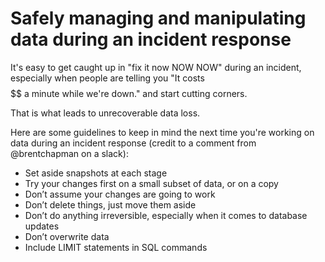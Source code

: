 # Safely managing and manipulating data during an incident response

It's easy to get caught up in "fix it now NOW NOW" during an incident, especially when people are telling you "It costs $$$$$$ a minute while we're down." and start cutting corners.

That is what leads to unrecoverable data loss.

Here are some guidelines to keep in mind the next time you're working on data during an incident response (credit to a comment from @brentchapman on a slack):

* Set aside snapshots at each stage
* Try your changes first on a small subset of data, or on a copy
* Don’t assume your changes are going to work
* Don’t delete things, just move them aside
* Don’t do anything irreversible, especially when it comes to database updates
* Don’t overwrite data
* Include LIMIT statements in SQL commands

